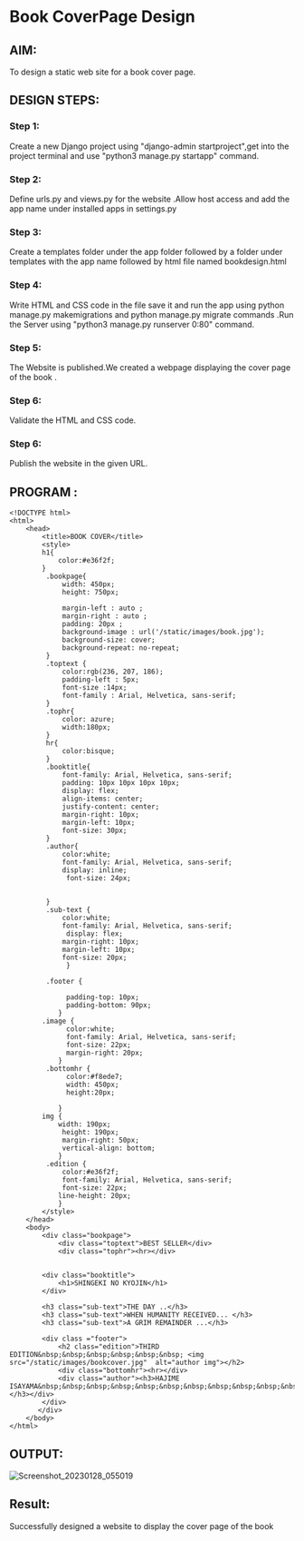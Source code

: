 # Book CoverPage Design

## AIM:

To design a static web site for a book cover page.

## DESIGN STEPS:

### Step 1:
Create a new Django project using "django-admin startproject",get into the project terminal and use "python3 manage.py startapp" command.

### Step 2:
Define urls.py and views.py for the website .Allow host access and add the app name under installed apps in settings.py

### Step 3:
Create a templates folder under the app folder followed by a folder under templates with the app name followed by html file named bookdesign.html

### Step 4:
Write HTML and CSS code in the file save it and run the app using python manage.py makemigrations and python manage.py migrate commands .Run the Server using "python3 manage.py runserver 0:80" command.

### Step 5:

The Website is published.We created a webpage displaying the cover page of the book .

### Step 6:

Validate the HTML and CSS code.

### Step 6:

Publish the website in the given URL.

## PROGRAM :
```
<!DOCTYPE html>
<html>
    <head>
        <title>BOOK COVER</title>
        <style>
        h1{
            color:#e36f2f;
        }
         .bookpage{
             width: 450px;
             height: 750px;

             margin-left : auto ;
             margin-right : auto ;
             padding: 20px ;
             background-image : url('/static/images/book.jpg');
             background-size: cover;
             background-repeat: no-repeat;
         }
         .toptext {
             color:rgb(236, 207, 186);
             padding-left : 5px;
             font-size :14px;
             font-family : Arial, Helvetica, sans-serif;
         }
         .tophr{
             color: azure;
             width:180px;
         }
         hr{
             color:bisque;
         }
         .booktitle{
             font-family: Arial, Helvetica, sans-serif;
             padding: 10px 10px 10px 10px;
             display: flex;
             align-items: center;
             justify-content: center;
             margin-right: 10px;
             margin-left: 10px;
             font-size: 30px;
         }
         .author{
             color:white;
             font-family: Arial, Helvetica, sans-serif;
             display: inline;
              font-size: 24px;
              
             
         }
         .sub-text {
             color:white;
             font-family: Arial, Helvetica, sans-serif;
              display: flex;
             margin-right: 10px;
             margin-left: 10px;
             font-size: 20px;
              }
  
         .footer {
  
              padding-top: 10px;
              padding-bottom: 90px;
            }
        .image {
              color:white;
              font-family: Arial, Helvetica, sans-serif;
              font-size: 22px;
              margin-right: 20px;
            }
         .bottomhr { 
              color:#f8ede7;
              width: 450px;
              height:20px;

            }
        img {
            width: 190px;
             height: 190px;
             margin-right: 50px;
             vertical-align: bottom;
            }
         .edition {
             color:#e36f2f;
             font-family: Arial, Helvetica, sans-serif;
             font-size: 22px;
            line-height: 20px;
            }
        </style>
    </head>
    <body>
        <div class="bookpage">
            <div class="toptext">BEST SELLER</div>
            <div class="tophr"><hr></div>
     

        <div class="booktitle">
            <h1>SHINGEKI NO KYOJIN</h1>
        </div>

        <h3 class="sub-text">THE DAY ..</h3>
        <h3 class="sub-text">WHEN HUMANITY RECEIVED... </h3>
        <h3 class="sub-text">A GRIM REMAINDER ...</h3>

        <div class ="footer">
            <h2 class="edition">THIRD EDITION&nbsp;&nbsp;&nbsp;&nbsp;&nbsp;&nbsp; <img src="/static/images/bookcover.jpg"  alt="author img"></h2>
            <div class="bottomhr"><hr></div>
            <div class="author"><h3>HAJIME ISAYAMA&nbsp;&nbsp;&nbsp;&nbsp;&nbsp;&nbsp;&nbsp;&nbsp;&nbsp;&nbsp;&nbsp;&nbsp;&nbsp;&nbsp;packt></h3></div>
        </div>
       </div>
    </body>
</html>
```

## OUTPUT:
![Screenshot_20230128_055019](https://user-images.githubusercontent.com/118344328/215286606-ec185671-6e99-4d11-803d-729f1bc72a21.png)



## Result:
 Successfully designed a website to display the cover page of the book
